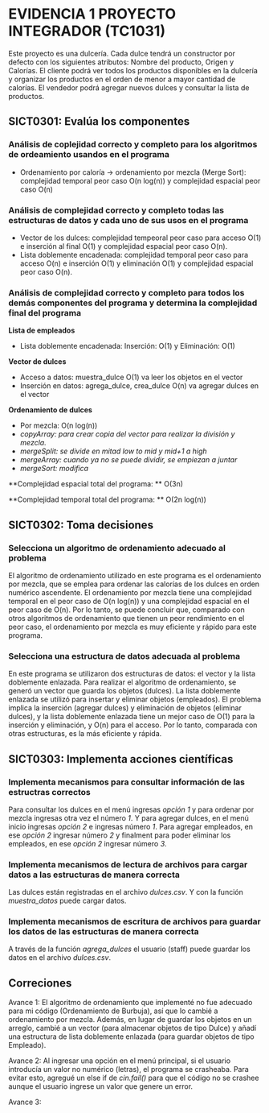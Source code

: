 # EVIDENCIA 1 PROYECTO INTEGRADOR (TC1031)
Este proyecto es una dulcería. Cada dulce tendrá un constructor por defecto con los siguientes atributos: Nombre del producto, Origen y Calorías. El cliente podrá ver todos los productos disponibles en la dulcería y organizar los productos en el orden de menor a mayor cantidad de calorías. El vendedor podrá agregar nuevos dulces y consultar la lista de productos.

## SICT0301: Evalúa los componentes
### Análisis de coplejidad correcto y completo para los algoritmos de ordeamiento usandos en el programa
- Ordenamiento por caloría -> ordenamiento por mezcla (Merge Sort): complejidad temporal peor caso O(n log(n)) y complejidad espacial peor caso O(n)

### Análisis de complejidad correcto y completo todas las estructuras de datos y cada uno de sus usos en el programa
- Vector de los dulces: complejidad tempeoral peor caso para acceso O(1) e inserción al final O(1) y complejidad espacial peor caso O(n).
- Lista doblemente encadenada: complejidad temporal peor caso para acceso O(n) e inserción O(1) y eliminación O(1) y complejidad espacial peor caso O(n).

### Análisis de complejidad correcto y completo para todos los demás componentes del programa y determina la complejidad final del programa
**Lista de empleados** 
- Lista doblemente encadenada: Inserción: O(1) y Eliminación: O(1)

**Vector de dulces**
- Acceso a datos: muestra_dulce O(1) va leer los objetos en el vector
- Inserción en datos: agrega_dulce, crea_dulce O(n) va agregar dulces en el vector

**Ordenamiento de dulces**
- Por mezcla: O(n log(n))
- _copyArray: para crear copia del vector para realizar la división y mezcla._
- _mergeSplit: se divide en mitad low to mid y mid+1 a high_
- _mergeArray: cuando ya no se puede dividir, se empiezan a juntar_
- _mergeSort: modifica_

**Complejidad espacial total del programa: ** O(3n)

**Complejidad temporal total del programa: ** O(2n log(n))

## SICT0302: Toma decisiones
### Selecciona un algoritmo de ordenamiento adecuado al problema
El algoritmo de ordenamiento utilizado en este programa es el ordenamiento por mezcla, que se emplea para ordenar las calorías de los dulces en orden numérico ascendente. El ordenamiento por mezcla tiene una complejidad temporal en el peor caso de O(n log(n)) y una complejidad espacial en el peor caso de O(n). Por lo tanto, se puede concluir que, comparado con otros algoritmos de ordenamiento que tienen un peor rendimiento en el peor caso, el ordenamiento por mezcla es muy eficiente y rápido para este programa.

### Selecciona una estructura de datos adecuada al problema
En este programa se utilizaron dos estructuras de datos: el vector y la lista doblemente enlazada. Para realizar el algoritmo de ordenamiento, se generó un vector que guarda los objetos (dulces). La lista doblemente enlazada se utilizó para insertar y eliminar objetos (empleados). El problema implica la inserción (agregar dulces) y eliminación de objetos (eliminar dulces), y la lista doblemente enlazada tiene un mejor caso de O(1) para la inserción y eliminación, y O(n) para el acceso. Por lo tanto, comparada con otras estructuras, es la más eficiente y rápida.

## SICT0303: Implementa acciones científicas
### Implementa mecanismos para consultar información de las estructras correctos
Para consultar los dulces en el menú ingresas _opción 1_ y para ordenar por mezcla ingresas otra vez el número _1_. Y para agregar dulces, en el menú inicio ingresas _opción 2_ e ingresas número _1_. Para agregar empleados, en ese _opción 2_ ingresar número _2_ y finalment para poder eliminar los empleados, en ese _opción 2_ ingresar número _3_.
### Implementa mecanismos de lectura de archivos para cargar datos a las estructuras de manera correcta
Las dulces están registradas en el archivo _dulces.csv_. Y con la función _muestra_datos_ puede cargar datos.

### Implementa mecanismos de escritura de archivos para guardar los datos de las estructuras de manera correcta
A través de la función _agrega_dulces_ el usuario (staff) puede guardar los datos en el archivo _dulces.csv_. 

## Correciones
Avance 1: El algoritmo de ordenamiento que implementé no fue adecuado para mi código (Ordenamiento de Burbuja), así que lo cambié a ordenamiento por mezcla. Además, en lugar de guardar los objetos en un arreglo, cambié a un vector (para almacenar objetos de tipo Dulce) y añadí una estructura de lista doblemente enlazada (para guardar objetos de tipo Empleado).

Avance 2: Al ingresar una opción en el menú principal, si el usuario introducía un valor no numérico (letras), el programa se crasheaba. Para evitar esto, agregué un else if de _cin.fail()_ para que el código no se crashee aunque el usuario ingrese un valor que genere un error.

Avance 3:
